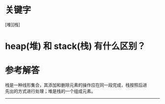 # 关键字

\[堆\]\[栈\]

# heap\(堆\) 和 stack\(栈\) 有什么区别？

# 参考解答

栈是一种线形集合，其添加和删除元素的操作应在同一段完成，栈按照后进  
先出的方式进行处理；堆是栈的一个组成元素。

---

